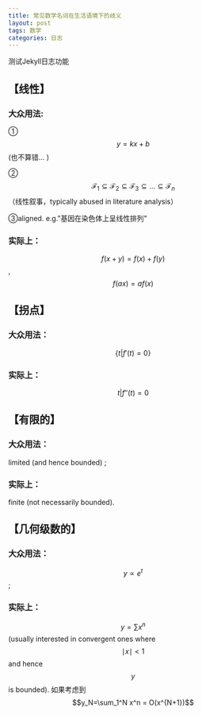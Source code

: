 ```yaml
---
title: 常见数学名词在生活语境下的歧义
layout: post
tags: 数学
categories: 日志
---
```


测试Jekyll日志功能

## 【线性】

### 大众用法:

① $$y=kx+b$$
(也不算错… )

②$$\mathcal{F}_1 \subseteq \mathcal{F}_2 \subseteq \mathcal{F}_3 \subseteq ... \subseteq \mathcal{F}_n $$ （线性叙事，typically abused in literature analysis）

③aligned. e.g."基因在染色体上呈线性排列"

### 实际上：

$$f(x+y)=f(x)+f(y)$$,
$$ f(ax)=af(x) $$

## 【拐点】

### 大众用法：

$$\{t|f'(t)=0\}$$

### 实际上：

$$t|f''(t)=0$$

## 【有限的】

###  大众用法：

limited (and hence bounded) ;

###   实际上：

finite (not necessarily bounded). 

## 【几何级数的】

###   大众用法：

$$y∝e^t$$; 

###  实际上：

$$y=\sum x^n $$ (usually interested in convergent ones where $$ \mid x \mid< 1$$ and hence $$y$$ is bounded).
如果考虑到 $$y_N=\sum_1^N x^n = O(x^{N+1})$$ 
